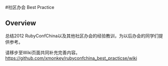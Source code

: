 #社区办会 Best Practice

## Overview
总结2012 RubyConfChina以及其他社区办会的经验教训，为以后办会的同学们提供参考。

请移步至Wiki页面共同补充完善内容。
https://github.com/xmonkey/rubyconfchina_best_practicse/wiki